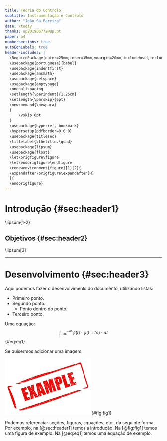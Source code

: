 ```yaml
---
title: Teoria do Controlo
subtitle: Instrumentação e Controlo
author: "João Sá Pereira"
date: \today
thanks: up201906772@up.pt
paper: a4
numbersections: true
autoEqnLabels: true
header-includes: |
  \RequirePackage[outer=25mm,inner=35mm,vmargin=20mm,includehead,includefoot,headheight=15pt]{geometry}
  \usepackage[portuguese]{babel}
  \usepackage{indentfirst}
  \usepackage{amsmath}
  \usepackage{setspace}
  \usepackage{emptypage}
  \onehalfspacing
  \setlength{\parindent}{1.25cm}
  \setlength{\parskip}{6pt}
  \newcommand{\newpara}
  {
      \vskip 6pt
  }
  \usepackage{hyperref, bookmark} 
  \hypersetup{pdfborder=0 0 0}
  \usepackage{titlesec}
  \titlelabel{\thetitle.\quad}
  \usepackage{lipsum}
  \usepackage{float}
  \let\origfigure\figure
  \let\endorigfigure\endfigure
  \renewenvironment{figure}[1][2]{
  \expandafter\origfigure\expandafter[H]
  }{
  \endorigfigure}
---
```


# Introdução {#sec:header1}

\lipsum{1-2}

## Objetivos {#sec:header2}

\lipsum[3]

---

# Desenvolvimento {#sec:header3}

Aqui podemos fazer o desenvolvimento do documento, utilizando listas:

+ Primeiro ponto.
+ Segundo ponto.
  + Ponto dentro do ponto.
+ Terceiro ponto.

Uma equação:
$$
  \int_{-\infty}^{+\infty} \phi(t) \cdot \phi(t-to) \cdot dt
$$ {#eq:eq1}

Se quisermos adicionar uma imagem:

![Exemplo](assets/exemplo.png){#fig:fig1}

Podemos referenciar seções, figuras, equações, etc., da seguinte forma.
Por exemplo, na [@sec:header1] temos a introdução. Na [@fig:fig1] temos uma figura de exemplo. Na [@eq:eq1] temos uma equação de exemplo.
